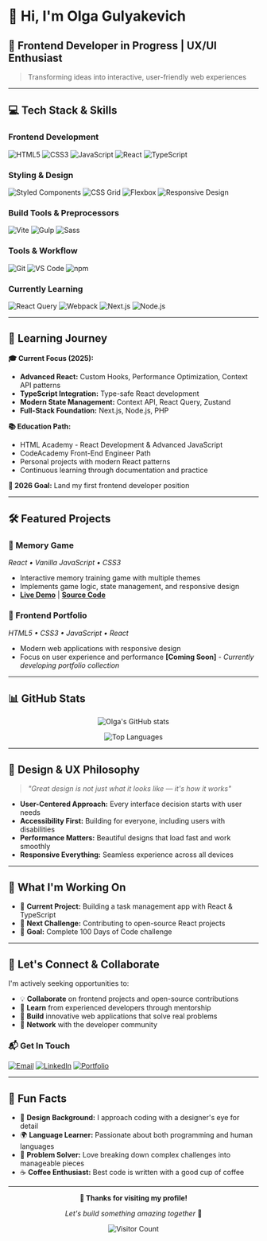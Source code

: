 # 👋 Hi, I'm Olga Gulyakevich

## 🎯 Frontend Developer in Progress | UX/UI Enthusiast

> Transforming ideas into interactive, user-friendly web experiences

---

## 💻 Tech Stack & Skills

### Frontend Development
![HTML5](https://img.shields.io/badge/HTML5-E34F26?style=flat&logo=html5&logoColor=white)
![CSS3](https://img.shields.io/badge/CSS3-1572B6?style=flat&logo=css3&logoColor=white)
![JavaScript](https://img.shields.io/badge/JavaScript-F7DF1E?style=flat&logo=javascript&logoColor=black)
![React](https://img.shields.io/badge/React-61DAFB?style=flat&logo=react&logoColor=black)
![TypeScript](https://img.shields.io/badge/TypeScript-3178C6?style=flat&logo=typescript&logoColor=white)

### Styling & Design
![Styled Components](https://img.shields.io/badge/styled--components-DB7093?style=flat&logo=styled-components&logoColor=white)
![CSS Grid](https://img.shields.io/badge/CSS_Grid-1572B6?style=flat&logo=css3&logoColor=white)
![Flexbox](https://img.shields.io/badge/Flexbox-1572B6?style=flat&logo=css3&logoColor=white)
![Responsive Design](https://img.shields.io/badge/Responsive_Design-02569B?style=flat&logo=css3&logoColor=white)

### Build Tools & Preprocessors
![Vite](https://img.shields.io/badge/Vite-646CFF?style=flat&logo=vite&logoColor=white)
![Gulp](https://img.shields.io/badge/Gulp-CF4647?style=flat&logo=gulp&logoColor=white)
![Sass](https://img.shields.io/badge/Sass-CC6699?style=flat&logo=sass&logoColor=white)

### Tools & Workflow
![Git](https://img.shields.io/badge/Git-F05032?style=flat&logo=git&logoColor=white)
![VS Code](https://img.shields.io/badge/VS_Code-007ACC?style=flat&logo=visualstudiocode&logoColor=white)
![npm](https://img.shields.io/badge/npm-CB3837?style=flat&logo=npm&logoColor=white)

### Currently Learning
![React Query](https://img.shields.io/badge/React_Query-FF4154?style=flat&logo=react-query&logoColor=white)
![Webpack](https://img.shields.io/badge/Webpack-8DD6F9?style=flat&logo=webpack&logoColor=black)
![Next.js](https://img.shields.io/badge/Next.js-000000?style=flat&logo=nextdotjs&logoColor=white)
![Node.js](https://img.shields.io/badge/Node.js-339933?style=flat&logo=nodedotjs&logoColor=white)

---

## 🚀 Learning Journey

**🎓 Current Focus (2025):**
- **Advanced React:** Custom Hooks, Performance Optimization, Context API patterns
- **TypeScript Integration:** Type-safe React development
- **Modern State Management:** Context API, React Query, Zustand
- **Full-Stack Foundation:** Next.js, Node.js, PHP

**📚 Education Path:**
- HTML Academy - React Development & Advanced JavaScript
- CodeAcademy Front-End Engineer Path
- Personal projects with modern React patterns
- Continuous learning through documentation and practice

**🎯 2026 Goal:** Land my first frontend developer position

---

## 🛠️ Featured Projects

### 🧠 Memory Game
*React • Vanilla JavaScript • CSS3*
- Interactive memory training game with multiple themes
- Implements game logic, state management, and responsive design
- **[Live Demo](https://olgagulyakevich.github.io/memory-game/)** | **[Source Code](https://github.com/OlgaGulyakevich/memory-game)**


### 🎨 Frontend Portfolio
*HTML5 • CSS3 • JavaScript • React*
- Modern web applications with responsive design
- Focus on user experience and performance
 **[Coming Soon]** - *Currently developing portfolio collection*

---

## 📊 GitHub Stats

<div align="center">
  
![Olga's GitHub stats](https://github-readme-stats.vercel.app/api?username=OlgaGulyakevich&show_icons=true&theme=radical&hide_border=true)

![Top Languages](https://github-readme-stats.vercel.app/api/top-langs/?username=OlgaGulyakevich&layout=compact&theme=radical&hide_border=true)

</div>

---

## 🎨 Design & UX Philosophy

> *"Great design is not just what it looks like — it's how it works"*

- **User-Centered Approach:** Every interface decision starts with user needs
- **Accessibility First:** Building for everyone, including users with disabilities  
- **Performance Matters:** Beautiful designs that load fast and work smoothly
- **Responsive Everything:** Seamless experience across all devices

---

## 🌱 What I'm Working On

- 🔭 **Current Project:** Building a task management app with React & TypeScript
- 🌟 **Next Challenge:** Contributing to open-source React projects
- 🎯 **Goal:** Complete 100 Days of Code challenge

---

## 🤝 Let's Connect & Collaborate

I'm actively seeking opportunities to:
- 💡 **Collaborate** on frontend projects and open-source contributions
- 🎯 **Learn** from experienced developers through mentorship
- 🚀 **Build** innovative web applications that solve real problems
- 🌟 **Network** with the developer community

### 📬 Get In Touch

[![Email](https://img.shields.io/badge/Email-olga.gulyakevi4@gmail.com-D14836?style=flat&logo=gmail&logoColor=white)](mailto:olga.gulyakevi4@gmail.com)
[![LinkedIn](https://img.shields.io/badge/LinkedIn-Connect-0077B5?style=flat&logo=linkedin&logoColor=white)](#)
[![Portfolio](https://img.shields.io/badge/Portfolio-Visit-FF6B6B?style=flat&logo=firefox&logoColor=white)](#)

---

## 💭 Fun Facts

- 🎨 **Design Background:** I approach coding with a designer's eye for detail
- 🌍 **Language Learner:** Passionate about both programming and human languages
- 🧩 **Problem Solver:** Love breaking down complex challenges into manageable pieces
- ☕ **Coffee Enthusiast:** Best code is written with a good cup of coffee

---

<div align="center">

**💜 Thanks for visiting my profile!**

*Let's build something amazing together* 🚀

![Visitor Count](https://visitor-badge.laobi.icu/badge?page_id=OlgaGulyakevich.OlgaGulyakevich)

</div>

